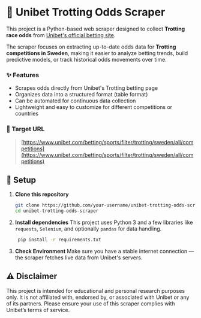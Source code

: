 # 🏇 Unibet Trotting Odds Scraper

This project is a Python-based web scraper designed to collect **Trotting race odds** from [Unibet's official betting site](https://www.unibet.com/betting/sports/filter/trotting/sweden/all/competitions).

The scraper focuses on extracting up-to-date odds data for **Trotting competitions in Sweden**, making it easier to analyze betting trends, build predictive models, or track historical odds movements over time.

### ✨ Features
- Scrapes odds directly from Unibet's Trotting betting page
- Organizes data into a structured format (table format)
- Can be automated for continuous data collection
- Lightweight and easy to customize for different competitions or countries

### 🎯 Target URL
> [https://www.unibet.com/betting/sports/filter/trotting/sweden/all/competitions](https://www.unibet.com/betting/sports/filter/trotting/sweden/all/competitions)

## 🚀 Setup

1. **Clone this repository**  
   ```bash
   git clone https://github.com/your-username/unibet-trotting-odds-scraper.git
   cd unibet-trotting-odds-scraper
2. **Install dependencies**
This project uses Python 3 and a few libraries like ```requests```, ```Selenium```, and optionally ```pandas``` for data handling.
   ```bash
    pip install -r requirements.txt
3. **Check Environment**
Make sure you have a stable internet connection — the scraper fetches live data from Unibet's servers.


## ⚠️ Disclaimer
This project is intended for educational and personal research purposes only.
It is not affiliated with, endorsed by, or associated with Unibet or any of its partners.
Please ensure your use of this scraper complies with Unibet’s terms of service.
